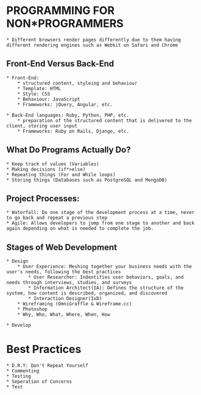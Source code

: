 # PROGRAMMING FOR NON*PROGRAMMERS

	* Different browsers render pages differently due to them having different rendering engines such as Webkit on Safari and Chrome


## Front-End Versus Back-End
	* Front-End:
		* structured content, styleing and behaviour
		* Template: HTML
		* Style: CSS
		* Behaviour: JavaScript
		* Frameworks: jQuery, Angular, etc.

	* Back-End languages: Ruby, Python, PHP, etc.
		* preparation of the structured content that is delivered to the client, storing user input
		* Frameworks: Ruby on Rails, Django, etc.

## What Do Programs Actually Do?
	* Keep track of values (Variables)
	* Making decisions (if*>else)
	* Repeating things (For and While loops)
	* Storing things (Databases such as PostgreSQL and MongoDB)

## Project Processes:
	* Waterfall: Do one stage of the development process at a time, never to go back and repeat a previous step
	* Agile: Allows developers to jump from one stage to another and back again depending on what is needed to complete the job.

## Stages of Web Development
	* Design
		* User Experience: Meshing together your business needs with the user's needs, following the best practices
			* User Researcher: Indentifies user behaviors, goals, and needs through interviews, studies, and surveys
			* Information Architect(IA): Defines the structure of the system, how content is described, organized, and discovered
			* Interaction Designer(IxD)
		* Wireframing (OmniGraffle & Wireframe.cc)
		* Photoshop
		* Why, Who, What, Where, When, How

	* Develop


# Best Practices
	* D.R.Y: Don't Repeat Yourself
	* Commenting
	* Testing
	* Seperation of Concerns
	* Test


